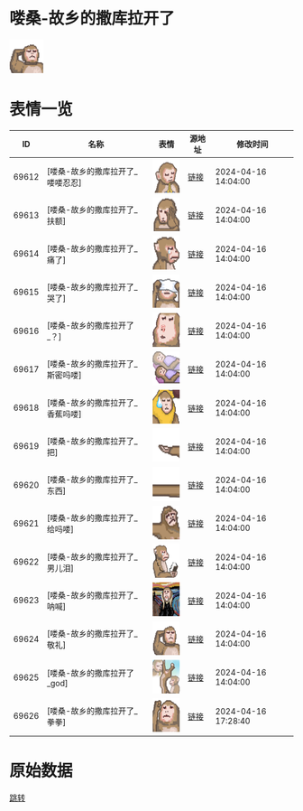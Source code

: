 # 喽桑-故乡的撒库拉开了

<img src="./cover.png" height="60" alt="cover" />

# 表情一览

|ID|名称|表情|源地址|修改时间|
|----|----|----|----|----|
|69612|[喽桑-故乡的撒库拉开了_喽喽忍忍]|<img src="./pic/069612_%5B喽桑-故乡的撒库拉开了_喽喽忍忍%5D.png" height="60" alt="喽喽忍忍"/>|[链接](https://i0.hdslb.com/bfs/garb/492f060628327afce39659ca78995a37f68d5d85.png)|2024-04-16 14:04:00|
|69613|[喽桑-故乡的撒库拉开了_扶额]|<img src="./pic/069613_%5B喽桑-故乡的撒库拉开了_扶额%5D.png" height="60" alt="扶额"/>|[链接](https://i0.hdslb.com/bfs/garb/448a28dc85e7847062e95c811f471b44f577e4ec.png)|2024-04-16 14:04:00|
|69614|[喽桑-故乡的撒库拉开了_痛了]|<img src="./pic/069614_%5B喽桑-故乡的撒库拉开了_痛了%5D.png" height="60" alt="痛了"/>|[链接](https://i0.hdslb.com/bfs/garb/d34424cc38b6667562b6b4d657d3e5d69cc4b83e.png)|2024-04-16 14:04:00|
|69615|[喽桑-故乡的撒库拉开了_哭了]|<img src="./pic/069615_%5B喽桑-故乡的撒库拉开了_哭了%5D.png" height="60" alt="哭了"/>|[链接](https://i0.hdslb.com/bfs/garb/f6ac595903dbbbb251cbc1c39b5815d7d98037f5.png)|2024-04-16 14:04:00|
|69616|[喽桑-故乡的撒库拉开了_？]|<img src="./pic/069616_%5B喽桑-故乡的撒库拉开了_？%5D.png" height="60" alt="？"/>|[链接](https://i0.hdslb.com/bfs/garb/0cdab97498768aa80e6176ec2283c9350d17cefa.png)|2024-04-16 14:04:00|
|69617|[喽桑-故乡的撒库拉开了_斯密吗喽]|<img src="./pic/069617_%5B喽桑-故乡的撒库拉开了_斯密吗喽%5D.png" height="60" alt="斯密吗喽"/>|[链接](https://i0.hdslb.com/bfs/garb/af9f5301528f10918adab425d0a2a69dacd9bbc3.png)|2024-04-16 14:04:00|
|69618|[喽桑-故乡的撒库拉开了_香蕉吗喽]|<img src="./pic/069618_%5B喽桑-故乡的撒库拉开了_香蕉吗喽%5D.png" height="60" alt="香蕉吗喽"/>|[链接](https://i0.hdslb.com/bfs/garb/e29b3d9f8707c22eaef9e05f4740738abe2a0eca.png)|2024-04-16 14:04:00|
|69619|[喽桑-故乡的撒库拉开了_把]|<img src="./pic/069619_%5B喽桑-故乡的撒库拉开了_把%5D.png" height="60" alt="把"/>|[链接](https://i0.hdslb.com/bfs/garb/3484120a5f4e88cb30b23c1b4bd3cfe2e40c48b3.png)|2024-04-16 14:04:00|
|69620|[喽桑-故乡的撒库拉开了_东西]|<img src="./pic/069620_%5B喽桑-故乡的撒库拉开了_东西%5D.png" height="60" alt="东西"/>|[链接](https://i0.hdslb.com/bfs/garb/6e60ce8df1d6697f14313b4b1d210d87729230e8.png)|2024-04-16 14:04:00|
|69621|[喽桑-故乡的撒库拉开了_给吗喽]|<img src="./pic/069621_%5B喽桑-故乡的撒库拉开了_给吗喽%5D.png" height="60" alt="给吗喽"/>|[链接](https://i0.hdslb.com/bfs/garb/6c2aee271adf35e8155d935f307e0e85380cdbc6.png)|2024-04-16 14:04:00|
|69622|[喽桑-故乡的撒库拉开了_男儿泪]|<img src="./pic/069622_%5B喽桑-故乡的撒库拉开了_男儿泪%5D.png" height="60" alt="男儿泪"/>|[链接](https://i0.hdslb.com/bfs/garb/d086998255192b37f70d3719261fd6cda33f1e9a.png)|2024-04-16 14:04:00|
|69623|[喽桑-故乡的撒库拉开了_呐喊]|<img src="./pic/069623_%5B喽桑-故乡的撒库拉开了_呐喊%5D.png" height="60" alt="呐喊"/>|[链接](https://i0.hdslb.com/bfs/garb/7529ccb0f2a712c40c1ba7fe76e15eef5514c46c.png)|2024-04-16 14:04:00|
|69624|[喽桑-故乡的撒库拉开了_敬礼]|<img src="./pic/069624_%5B喽桑-故乡的撒库拉开了_敬礼%5D.png" height="60" alt="敬礼"/>|[链接](https://i0.hdslb.com/bfs/garb/3c79da1d80dd3b3a1e975f318ccdd9fe7e154a4c.png)|2024-04-16 14:04:00|
|69625|[喽桑-故乡的撒库拉开了_god]|<img src="./pic/069625_%5B喽桑-故乡的撒库拉开了_god%5D.png" height="60" alt="god"/>|[链接](https://i0.hdslb.com/bfs/garb/1a021c05696154811cb48517ba594ea0d16a9c44.png)|2024-04-16 14:04:00|
|69626|[喽桑-故乡的撒库拉开了_拳拳]|<img src="./pic/069626_%5B喽桑-故乡的撒库拉开了_拳拳%5D.png" height="60" alt="拳拳"/>|[链接](https://i0.hdslb.com/bfs/garb/78def65ce30b102304c149947cf7a2d9d6e6cf94.png)|2024-04-16 17:28:40|

# 原始数据

[跳转](./raw.json)

